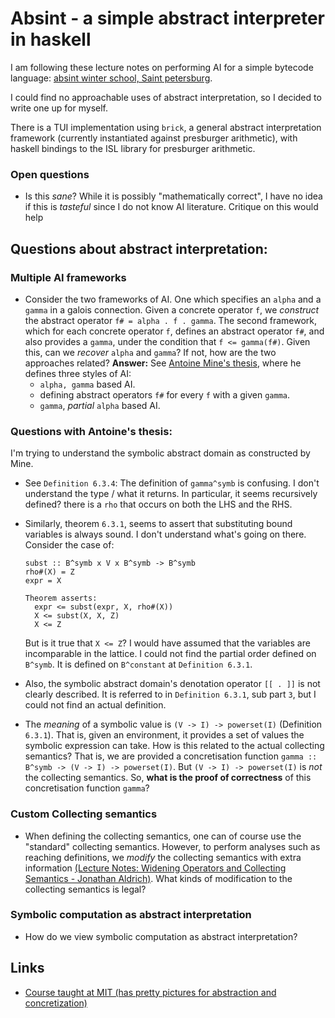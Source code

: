 # Absint - a simple abstract interpreter in haskell
I am following these lecture notes on performing AI for a simple bytecode
language: [absint winter school, Saint
petersburg](http://janmidtgaard.dk/aiws15/#links).

I could find no approachable uses of abstract interpretation, so I decided
to write one up for myself.

There is a TUI implementation using `brick`, a general abstract
interpretation framework (currently instantiated against presburger
arithmetic), with haskell bindings to the ISL library for presburger arithmetic.


### Open questions
- Is this _sane_? While it is possibly "mathematically correct", 
I have no idea if this is _tasteful_ since I do not know AI literature.
Critique on this would help


## Questions about abstract interpretation:

### Multiple AI frameworks
- Consider the two frameworks of AI. One which specifies an `alpha` and a
  `gamma` in a galois connection. Given a concrete operator `f`, we _construct_
  the abstract operator `f# = alpha . f . gamma`. The second framework, which
  for each concrete operator `f`, defines an abstract operator `f#`, and also
  provides a `gamma`, under the condition that `f <= gamma(f#)`.  Given this,
  can we _recover_ `alpha` and `gamma`?  If not, how are the two approaches
  related? **Answer:** See [Antoine Mine's
  thesis](https://www-apr.lip6.fr/~mine/these/these-color.pdf), where he
  defines three styles of AI:
	- `alpha, gamma` based AI.
	- defining abstract operators `f#` for every `f` with a given `gamma`.
	- `gamma`, _partial_ `alpha` based AI.

### Questions with Antoine's thesis:
I'm trying to understand the symbolic abstract domain as constructed by Mine.

- See `Definition 6.3.4`: The definition of `gamma^symb` is confusing. I don't
  understand the type / what it returns. In particular, it seems recursively
  defined? there is a `rho` that occurs on both the LHS and the RHS.

- Similarly, theorem `6.3.1`, seems to assert that substituting bound variables
  is always sound. I don't understand what's going on there. Consider
  the case of:
  ```
  subst :: B^symb x V x B^symb -> B^symb
  rho#(X) = Z
  expr = X

  Theorem asserts:
    expr <= subst(expr, X, rho#(X))
    X <= subst(X, X, Z)
    X <= Z
  ```

  But is it true that `X <= Z`? I would have assumed that the variables
  are incomparable in the lattice. I could not find the partial order
  defined on `B^symb`. It is defined on `B^constant` at `Definition 6.3.1`.


- Also, the symbolic abstract domain's denotation operator `[[ . ]]` is not
clearly described. It is referred to in `Definition 6.3.1`, sub part `3`, but
I could not find an actual definition.

- The _meaning_ of a symbolic value is `(V -> I) -> powerset(I)` (Definition
  `6.3.1`). That is, given an environment, it provides a set of values the
  symbolic expression can take.  How is this related to the actual collecting
  semantics? That is, we are provided a concretisation function `gamma ::
  B^symb -> (V -> I) -> powerset(I)`. But `(V -> I) -> powerset(I)` is _not_
  the collecting semantics. So, **what is the proof of correctness** of this
  concretisation function `gamma`?

### Custom Collecting semantics
- When defining the collecting semantics, one can of course use the "standard"
  collecting semantics.  However, to perform analyses such as reaching
  definitions, we _modify_ the collecting semantics with extra information
  [(Lecture Notes: Widening Operators and Collecting Semantics - Jonathan
  Aldrich)](https://www.cs.cmu.edu/~aldrich/courses/15-819O-13sp/resources/widening-collecting.pdf). What kinds of modification to the collecting semantics is legal? 


### Symbolic computation as abstract interpretation
- How do we view symbolic computation as abstract interpretation?

## Links
- [Course taught at MIT (has pretty pictures for abstraction and concretization)](http://web.mit.edu/16.399/www/#notes)
